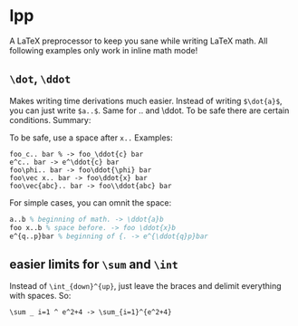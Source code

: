 # lpp
A LaTeX preprocessor to keep you sane while writing LaTeX math. All following examples only work in inline math mode!

## `\dot`, `\ddot`
Makes writing time derivations much easier. Instead of writing `$\dot{a}$`, you can just write `$a..$`. Same for .. and \ddot. To be safe there are certain conditions. Summary:

To be safe, use a space after `x..` Examples:
```
foo_c.. bar % -> foo_\ddot{c} bar
e^c.. bar -> e^\ddot{c} bar
foo\phi.. bar -> foo\ddot{\phi} bar
foo\vec x.. bar -> foo\ddot{x} bar
foo\vec{abc}.. bar -> foo\\ddot{abc} bar
```

For simple cases, you can omnit the space:
```latex
a..b % beginning of math. -> \ddot{a}b
foo x..b % space before. -> foo \ddot{x}b
e^{q..p}bar % beginning of {. -> e^{\ddot{q}p}bar
```

## easier limits for `\sum` and `\int`
Instead of `\int_{down}^{up}`, just leave the braces and delimit everything with spaces. So:
```
\sum _ i=1 ^ e^2+4 -> \sum_{i=1}^{e^2+4}
```
